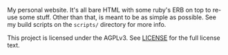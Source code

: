 My personal website. It's all bare HTML with some ruby's ERB on top to re-use
some stuff. Other than that, is meant to be as simple as possible. See my build
scripts on the `scripts/` directory for more info.

This project is licensed under the AGPLv3. See [LICENSE](./LICENSE) for the full
license text.
